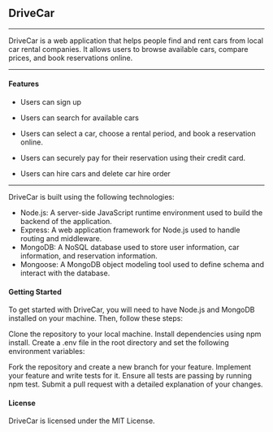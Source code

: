 ## DriveCar
---
DriveCar is a web application that helps people find and rent cars from local car rental companies. It allows users to browse available cars, compare prices, and book reservations online.

---

#### Features

-  Users can sign up 

-  Users can search for available cars 

- Users can select a car, choose a rental period, and book a reservation online.

- Users can securely pay for their reservation using their credit card.

- Users can hire cars and delete car hire order
---

DriveCar is built using the following technologies:

- Node.js: A server-side JavaScript runtime environment used to build the backend of the application.
- Express: A web application framework for Node.js used to handle routing and middleware.
- MongoDB: A NoSQL database used to store user information, car information, and reservation information.
- Mongoose: A MongoDB object modeling tool used to define schema and interact with the database.

#### Getting Started
To get started with DriveCar, you will need to have Node.js and MongoDB installed on your machine. Then, follow these steps:

Clone the repository to your local machine.
Install dependencies using npm install.
Create a .env file in the root directory and set the following environment variables:

Fork the repository and create a new branch for your feature.
Implement your feature and write tests for it.
Ensure all tests are passing by running npm test.
Submit a pull request with a detailed explanation of your changes.

#### License
DriveCar is licensed under the MIT License.
